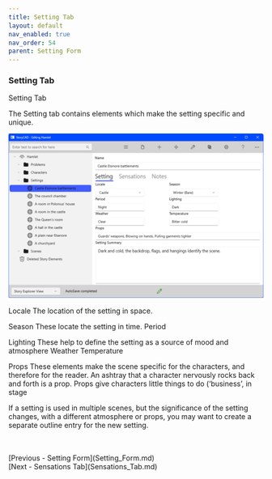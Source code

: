 ```yaml
---
title: Setting Tab
layout: default
nav_enabled: true
nav_order: 54
parent: Setting Form
---
```

### Setting Tab ###
Setting Tab


The Setting tab contains elements which make the setting specific and unique.

 
![](Setting-Setting-Tab.png)

Locale	The location of the setting in space.

Season	These locate the setting in time.
Period

Lighting	These help to define the setting as a source of mood and atmosphere
Weather
Temperature	

Props	These elements make the scene specific for the characters, and therefore for the reader. An ashtray that a character nervously rocks back and forth is a prop. Props give characters little things to do (‘business’, in stage 

If a setting is used in multiple scenes, but the significance of the setting changes, with a different atmosphere or props, you may want to create a separate outline entry for the new setting.

 <br/>
 <br/>
[Previous - Setting Form](Setting_Form.md) <br/>
[Next - Sensations Tab](Sensations_Tab.md) <br/>
